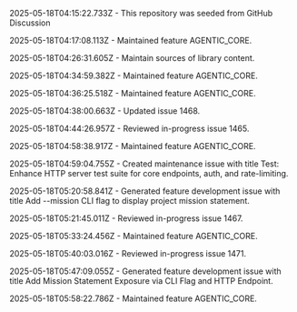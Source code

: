 2025-05-18T04:15:22.733Z - This repository was seeded from GitHub Discussion 

2025-05-18T04:17:08.113Z - Maintained feature AGENTIC_CORE.

2025-05-18T04:26:31.605Z - Maintain sources of library content.

2025-05-18T04:34:59.382Z - Maintained feature AGENTIC_CORE.

2025-05-18T04:36:25.518Z - Maintained feature AGENTIC_CORE.

2025-05-18T04:38:00.663Z - Updated issue 1468.

2025-05-18T04:44:26.957Z - Reviewed in-progress issue 1465.

2025-05-18T04:58:38.917Z - Maintained feature AGENTIC_CORE.

2025-05-18T04:59:04.755Z - Created maintenance issue with title Test: Enhance HTTP server test suite for core endpoints, auth, and rate-limiting.

2025-05-18T05:20:58.841Z - Generated feature development issue with title Add --mission CLI flag to display project mission statement.

2025-05-18T05:21:45.011Z - Reviewed in-progress issue 1467.

2025-05-18T05:33:24.456Z - Maintained feature AGENTIC_CORE.

2025-05-18T05:40:03.016Z - Reviewed in-progress issue 1471.

2025-05-18T05:47:09.055Z - Generated feature development issue with title Add Mission Statement Exposure via CLI Flag and HTTP Endpoint.

2025-05-18T05:58:22.786Z - Maintained feature AGENTIC_CORE.

